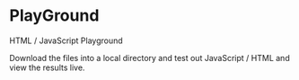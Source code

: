 PlayGround
==========

HTML / JavaScript Playground

Download the files into a local directory and test out JavaScript / HTML and view the results live.
